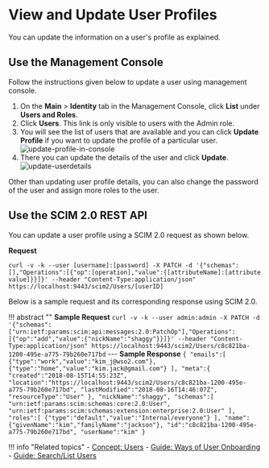 # View and Update User Profiles

You can update the information on a user's profile as explained.

## Use the Management Console

Follow the instructions given below to update a user using management console.

1.  On the **Main** > **Identity** tab in the Management Console, click **List** under
    **Users and Roles**.
2.  Click **Users**. This link is only visible to users with the Admin
    role.
3.  You will see the list of users that are available and you can click
    **Update Profile** if you want to update the profile of a particular
    user.  
    ![update-profile-in-console]({{base_path}}/assets/img/guides/update-profile-in-console.png) 
4.  There you can update the details of the user and click **Update**.  
    ![update-userdetails]({{base_path}}/assets/img/guides/update-userdetails.png) 

Other than updating user profile details, you can also change the
password of the user and assign more roles to the user.

## Use the SCIM 2.0 REST API

You can update a user profile using a SCIM 2.0 request as shown below. 

**Request**

```curl
curl -v -k --user [username]:[password] -X PATCH -d '{"schemas":[],"Operations":[{"op":[operation],"value":{[attributeName]:[attribute value]}}]}' --header "Content-Type:application/json" https://localhost:9443/scim2/Users/[userID]
```

Below is a sample request and its corresponding response using SCIM 2.0. 

!!! abstract ""
    **Sample Request**
    ```
    curl -v -k --user admin:admin -X PATCH -d '{"schemas":["urn:ietf:params:scim:api:messages:2.0:PatchOp"],"Operations":[{"op":"add","value":{"nickName":"shaggy"}}]}' --header "Content-Type:application/json" https://localhost:9443/scim2/Users/c8c821ba-1200-495e-a775-79b260e717bd
    ```
    ---
    **Sample Response**
    ```
    {
        "emails":[
            {"type":"work","value":"kim_j@wso2.com"},
            {"type":"home","value":"kim.jack@gmail.com"}
        ],
        "meta":{
            "created":"2018-08-15T14:55:23Z",
            "location":"https://localhost:9443/scim2/Users/c8c821ba-1200-495e-a775-79b260e717bd",
            "lastModified":"2018-08-16T14:46:07Z",
            "resourceType":"User"
        },
        "nickName":"shaggy",
        "schemas":[
            "urn:ietf:params:scim:schemas:core:2.0:User",
            "urn:ietf:params:scim:schemas:extension:enterprise:2.0:User"
        ],
        "roles":[
            {"type":"default","value":"Internal/everyone"}
        ],
        "name":{"givenName":"kim","familyName":"jackson"},
        "id":"c8c821ba-1200-495e-a775-79b260e717bd",
        "userName":"kim"
    }
    ```

!!! info "Related topics"
    - [Concept: Users]({{base_path}}/references/concepts/user-management/users)
    - [Guide: Ways of User Onboarding]({{base_path}}/guides/identity-lifecycles/onboard-overview)
    - [Guide: Search/List Users]({{base_path}}/guides/identity-lifecycles/search-users)

